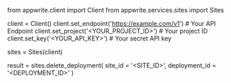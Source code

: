 from appwrite.client import Client
from appwrite.services.sites import Sites

client = Client()
client.set_endpoint('https://example.com/v1') # Your API Endpoint
client.set_project('<YOUR_PROJECT_ID>') # Your project ID
client.set_key('<YOUR_API_KEY>') # Your secret API key

sites = Sites(client)

result = sites.delete_deployment(
    site_id = '<SITE_ID>',
    deployment_id = '<DEPLOYMENT_ID>'
)
